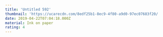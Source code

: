 ```yaml
---
title: 'Untitled 592'
thumbnail: 'https://ucarecdn.com/8edf25b1-8ec9-4f80-a9d0-97ec07683f20/'
date: 2019-04-22T07:04:18.000Z
material: Ink on paper
rating: 4
---
```

